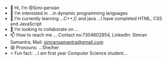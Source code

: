 - 👋 Hi, I’m @Simi-persian
- 👀 I’m interested in ...in dynamic programming languages 
- 🌱 I’m currently learning ...C++,C and java ...I have completed HTML, CSS and JavaScript 
- 💞️ I’m looking to collaborate on ...
- 📫 How to reach me ... Contact no:7304602954, LinkedIn: Simran Samantra, Mail: simransamantra@gmail.com
- 😄 Pronouns: ...She/her
- ⚡ Fun fact: ...I am first year Computer Science student...

<!---
Simi-persian/Simi-persian is a ✨ special ✨ repository because its `README.md` (this file) appears on your GitHub profile.
You can click the Preview link to take a look at your changes.
--->

